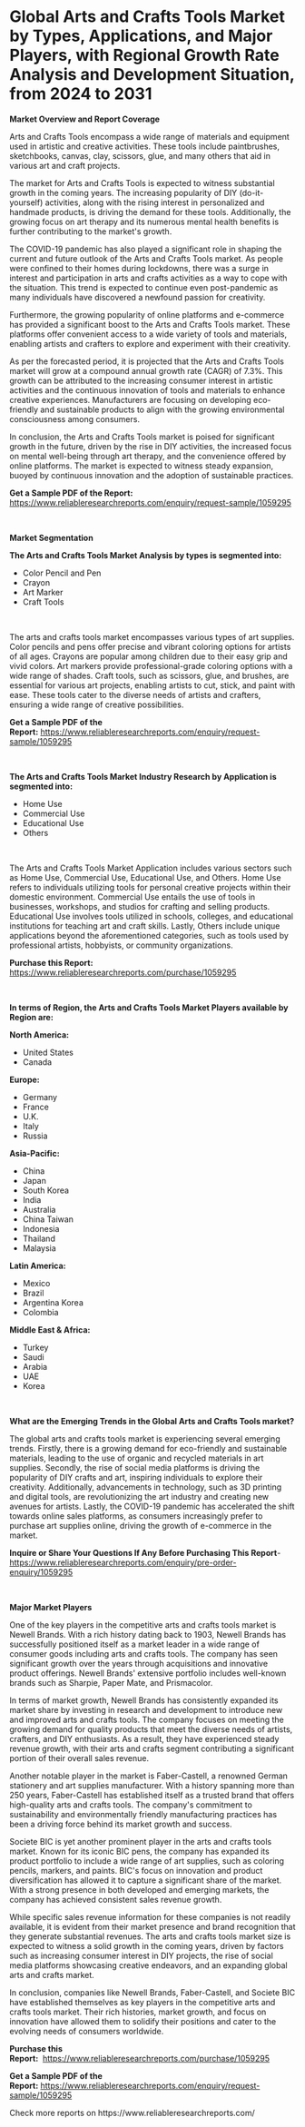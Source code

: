 <p><h1>Global Arts and Crafts Tools Market by Types, Applications, and Major Players, with Regional Growth Rate Analysis and Development Situation, from 2024 to 2031</h1></p><p><strong>Market Overview and Report Coverage</strong></p>
<p><p>Arts and Crafts Tools encompass a wide range of materials and equipment used in artistic and creative activities. These tools include paintbrushes, sketchbooks, canvas, clay, scissors, glue, and many others that aid in various art and craft projects.</p><p>The market for Arts and Crafts Tools is expected to witness substantial growth in the coming years. The increasing popularity of DIY (do-it-yourself) activities, along with the rising interest in personalized and handmade products, is driving the demand for these tools. Additionally, the growing focus on art therapy and its numerous mental health benefits is further contributing to the market's growth.</p><p>The COVID-19 pandemic has also played a significant role in shaping the current and future outlook of the Arts and Crafts Tools market. As people were confined to their homes during lockdowns, there was a surge in interest and participation in arts and crafts activities as a way to cope with the situation. This trend is expected to continue even post-pandemic as many individuals have discovered a newfound passion for creativity.</p><p>Furthermore, the growing popularity of online platforms and e-commerce has provided a significant boost to the Arts and Crafts Tools market. These platforms offer convenient access to a wide variety of tools and materials, enabling artists and crafters to explore and experiment with their creativity.</p><p>As per the forecasted period, it is projected that the Arts and Crafts Tools market will grow at a compound annual growth rate (CAGR) of 7.3%. This growth can be attributed to the increasing consumer interest in artistic activities and the continuous innovation of tools and materials to enhance creative experiences. Manufacturers are focusing on developing eco-friendly and sustainable products to align with the growing environmental consciousness among consumers.</p><p>In conclusion, the Arts and Crafts Tools market is poised for significant growth in the future, driven by the rise in DIY activities, the increased focus on mental well-being through art therapy, and the convenience offered by online platforms. The market is expected to witness steady expansion, buoyed by continuous innovation and the adoption of sustainable practices.</p></p>
<p><strong>Get a Sample PDF of the Report:</strong> <a href="https://www.reliableresearchreports.com/enquiry/request-sample/1059295">https://www.reliableresearchreports.com/enquiry/request-sample/1059295</a></p>
<p>&nbsp;</p>
<p><strong>Market Segmentation</strong></p>
<p><strong>The Arts and Crafts Tools Market Analysis by types is segmented into:</strong></p>
<p><ul><li>Color Pencil and Pen</li><li>Crayon</li><li>Art Marker</li><li>Craft Tools</li></ul></p>
<p>&nbsp;</p>
<p><p>The arts and crafts tools market encompasses various types of art supplies. Color pencils and pens offer precise and vibrant coloring options for artists of all ages. Crayons are popular among children due to their easy grip and vivid colors. Art markers provide professional-grade coloring options with a wide range of shades. Craft tools, such as scissors, glue, and brushes, are essential for various art projects, enabling artists to cut, stick, and paint with ease. These tools cater to the diverse needs of artists and crafters, ensuring a wide range of creative possibilities.</p></p>
<p><strong>Get a Sample PDF of the Report:</strong>&nbsp;<a href="https://www.reliableresearchreports.com/enquiry/request-sample/1059295">https://www.reliableresearchreports.com/enquiry/request-sample/1059295</a></p>
<p>&nbsp;</p>
<p><strong>The Arts and Crafts Tools Market Industry Research by Application is segmented into:</strong></p>
<p><ul><li>Home Use</li><li>Commercial Use</li><li>Educational Use</li><li>Others</li></ul></p>
<p>&nbsp;</p>
<p><p>The Arts and Crafts Tools Market Application includes various sectors such as Home Use, Commercial Use, Educational Use, and Others. Home Use refers to individuals utilizing tools for personal creative projects within their domestic environment. Commercial Use entails the use of tools in businesses, workshops, and studios for crafting and selling products. Educational Use involves tools utilized in schools, colleges, and educational institutions for teaching art and craft skills. Lastly, Others include unique applications beyond the aforementioned categories, such as tools used by professional artists, hobbyists, or community organizations.</p></p>
<p><strong>Purchase this Report:</strong>&nbsp; <a href="https://www.reliableresearchreports.com/purchase/1059295">https://www.reliableresearchreports.com/purchase/1059295</a></p>
<p>&nbsp;</p>
<p><strong>In terms of Region, the Arts and Crafts Tools Market Players available by Region are:</strong></p>
<p>
    <p> <strong> North America: </strong>
        <ul>
            <li>United States</li>
            <li>Canada</li>
        </ul>
        </p> 
    <p> <strong> Europe: </strong>
        <ul>
            <li>Germany</li>
            <li>France</li>
            <li>U.K.</li>
            <li>Italy</li>
            <li>Russia</li>
        </ul>
        </p> 
    <p> <strong> Asia-Pacific: </strong>
        <ul>
            <li>China</li>
            <li>Japan</li>
            <li>South Korea</li>
            <li>India</li>
            <li>Australia</li>
            <li>China Taiwan</li>
            <li>Indonesia</li>
            <li>Thailand</li>
            <li>Malaysia</li>
        </ul>
        </p> 
    <p> <strong> Latin America: </strong>
        <ul>
            <li>Mexico</li>
            <li>Brazil</li>
            <li>Argentina Korea</li>
            <li>Colombia</li>
        </ul>
        </p> 
    <p> <strong> Middle East & Africa: </strong>
        <ul>
            <li>Turkey</li>
            <li>Saudi</li>
            <li>Arabia</li>
            <li>UAE</li>
            <li>Korea</li>
        </ul>
    </p>
    </p>
<p>&nbsp;</p>
<p><strong>What are the Emerging Trends in the Global Arts and Crafts Tools market?</strong></p>
<p><p>The global arts and crafts tools market is experiencing several emerging trends. Firstly, there is a growing demand for eco-friendly and sustainable materials, leading to the use of organic and recycled materials in art supplies. Secondly, the rise of social media platforms is driving the popularity of DIY crafts and art, inspiring individuals to explore their creativity. Additionally, advancements in technology, such as 3D printing and digital tools, are revolutionizing the art industry and creating new avenues for artists. Lastly, the COVID-19 pandemic has accelerated the shift towards online sales platforms, as consumers increasingly prefer to purchase art supplies online, driving the growth of e-commerce in the market.</p></p>
<p><strong>Inquire or Share Your Questions If Any Before Purchasing This Report</strong>- <a href="https://www.reliableresearchreports.com/enquiry/pre-order-enquiry/1059295">https://www.reliableresearchreports.com/enquiry/pre-order-enquiry/1059295</a></p>
<p>&nbsp;</p>
<p><strong>Major Market Players</strong></p>
<p><p>One of the key players in the competitive arts and crafts tools market is Newell Brands. With a rich history dating back to 1903, Newell Brands has successfully positioned itself as a market leader in a wide range of consumer goods including arts and crafts tools. The company has seen significant growth over the years through acquisitions and innovative product offerings. Newell Brands' extensive portfolio includes well-known brands such as Sharpie, Paper Mate, and Prismacolor.</p><p>In terms of market growth, Newell Brands has consistently expanded its market share by investing in research and development to introduce new and improved arts and crafts tools. The company focuses on meeting the growing demand for quality products that meet the diverse needs of artists, crafters, and DIY enthusiasts. As a result, they have experienced steady revenue growth, with their arts and crafts segment contributing a significant portion of their overall sales revenue.</p><p>Another notable player in the market is Faber-Castell, a renowned German stationery and art supplies manufacturer. With a history spanning more than 250 years, Faber-Castell has established itself as a trusted brand that offers high-quality arts and crafts tools. The company's commitment to sustainability and environmentally friendly manufacturing practices has been a driving force behind its market growth and success.</p><p>Societe BIC is yet another prominent player in the arts and crafts tools market. Known for its iconic BIC pens, the company has expanded its product portfolio to include a wide range of art supplies, such as coloring pencils, markers, and paints. BIC's focus on innovation and product diversification has allowed it to capture a significant share of the market. With a strong presence in both developed and emerging markets, the company has achieved consistent sales revenue growth.</p><p>While specific sales revenue information for these companies is not readily available, it is evident from their market presence and brand recognition that they generate substantial revenues. The arts and crafts tools market size is expected to witness a solid growth in the coming years, driven by factors such as increasing consumer interest in DIY projects, the rise of social media platforms showcasing creative endeavors, and an expanding global arts and crafts market.</p><p>In conclusion, companies like Newell Brands, Faber-Castell, and Societe BIC have established themselves as key players in the competitive arts and crafts tools market. Their rich histories, market growth, and focus on innovation have allowed them to solidify their positions and cater to the evolving needs of consumers worldwide.</p></p>
<p><strong>Purchase this Report:</strong>&nbsp;&nbsp;<a href="https://www.reliableresearchreports.com/purchase/1059295">https://www.reliableresearchreports.com/purchase/1059295</a></p>
<p></p>
<p><strong>Get a Sample PDF of the Report:</strong>&nbsp;<a href="https://www.reliableresearchreports.com/enquiry/request-sample/1059295">https://www.reliableresearchreports.com/enquiry/request-sample/1059295</a></p>
<p>Check more reports on https://www.reliableresearchreports.com/</p>